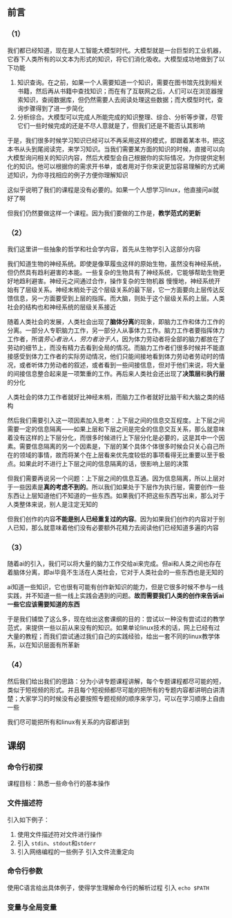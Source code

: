 
## 前言
### （1）
我们都已经知道，现在是人工智能大模型时代。大模型就是一台巨型的工业机器，它吞下人类所有的以文本为形式的知识，将它们消化吸收。大模型成功地做到了以下功能
1. 知识查询。在之前，如果一个人需要知道一个知识，需要在图书馆先找到相关书籍，然后再从书籍中查找知识；而在有了互联网之后，人们可以在浏览器搜索知识，查阅数据库，但仍然需要人去阅读处理这些数据；而大模型时代，查询步骤得到了进一步简化
2. 分析综合。大模型可以完成人所能完成的知识整理、综合、分析等步骤，尽管它们一些时候完成的还是不尽人意就是了，但我们还是不能否认其影响

于是，我们很多时候学习知识已经可以不再采用这样的模式，即跟着某本书，把这本书从头到尾阅读完，来学习知识。当我们需要某方面的知识的时候，直接可以向大模型询问相关的知识内容，然后大模型会自己根据你的实际情况，为你提供定制化的知识。他可以根据你的需求开书单，或者用对于你来说更加容易理解的方式阐述知识，为你寻找相应的例子方便你理解知识

这似乎说明了我们的课程是没有必要的。如果一个人想学习linux，他直接问ai就好了啊

但我们仍然要做这样一个课程。因为我们要做的工作是，**教学范式的更新**

### （2）
我们这里讲一些抽象的哲学和社会学内容，首先从生物学引入这部分内容

我们知道生物的神经系统。即使是像草履虫这样的原始生物，虽然没有神经系统，但仍然具有趋利避害的本能。一些复杂的生物具有了神经系统，它能够帮助生物更好地趋利避害。神经元之间通过合作，操作复杂的生物机器
慢慢地，神经系统开始有了层级关系。神经末梢处于这个层级关系的最下层，它一方面要向上层传达反馈信息，另一方面要受到上层的指挥。而大脑，则处于这个层级关系的上层。人类社会的结构也和神经系统的层级关系接近

随着人类社会的发展，人类社会出现了**脑体分离**的现象，即脑力工作和体力工作的分离。一部分人专职脑力工作，另一部分人从事体力工作。脑力工作者要指挥体力工作者，所谓*劳心者治人，劳力者治于人*，因为体力劳动者将全部的脑力都放在了劳动的细节上，而没有精力去看到全局的情况。而脑力工作者们很多时候并不能直接感受到体力工作者的实际劳动情况，他们只能间接地看到体力劳动者劳动时的情况，或者听体力劳动者的叙述，或者看到一些间接信息，但对于他们来说，将大量的间接信息整合起来是一项繁重的工作。再后来人类社会还出现了**决策层**和**执行层**的分化

人类社会的体力工作者就好比神经末梢，而脑力工作者就好比脑干和大脑之类的结构

然后我们需要引入这一项因素加入思考：上下层之间的信息交互程度。上下层之间需要一定的信息隔离——如果上层和下层之间是完全的信息交互关系，那么就意味着没有这样的上下层分化，而很多时候进行上下层分化是必要的，这是其中一个因素。需要信息隔离的另一个因素是，下层的某个具体个体很多时候会只关心自己所在的领域的事情，故而将某个在上层看来优先度较低的事项看得无比重要以至于极点。如果此时不进行上下层之间的信息隔离的话，很影响上层的决策

但我们需要再说另一个问题：上下层之间的信息互通。因为信息隔离，所以上层对于一些因素是**真的考虑不到的**。所以我们如果处于下层作为执行层，需要创作一些东西让上层知道他们不知道的一些东西。如果我们不把这些东西写出来，那么对于人类整体来说，别人是注定无知的

但我们创作的内容**不能是别人已经重复过的内容**。因为如果我们创作的内容对于别人已知，那么就意味着他们没有必要额外花精力去阅读他们已经知道多遍的内容

### （3）

随着ai的引入，我们可以将大量的脑力工作交给ai来完成。但ai和人类之间也存在着脑体分离，即ai毕竟不生活在人类社会，它对于人类社会的一些东西也是无知的

ai知道一些知识，它也很有可能有创作新知识的能力，但是它很多时候不参与一线实践，并不知道一些一线上实践会遇到的问题。**故而需要我们人类的创作来告诉ai一些它应该需要知道的东西**

于是我们铺垫了这么多，现在给出这套课纲的目的：尝试以一种没有尝试过的教学范式，来提供一些以前从来没有的知识。如果单论linux技术的话，网上已经有过大量的教程；而我们尝试通过我们自己的实践经验，给出一套不同的linux教学体系，以在知识层面有所革新

### （4）
然后我们给出我们的思路：分为小讲专题课程讲解，每个专题课程都尽可能的短，类似于短视频的形式。并且每个短视频都尽可能的把所有的专题内容都讲明白讲清楚；大家学习的时候没有必要按照专题视频的顺序来学习，可以在学习顺序上自由一些

我们尽可能把所有和linux有关系的内容都讲到

## 课纲
### 命令行初探
课程目标：熟悉一些命令行的基本操作

### 文件描述符
引入如下例子：
1. 使用文件描述符对文件进行操作
2. 引入 `stdin`、`stdout`和`stderr`
3. 引入网络编程的一些例子
引入文件流重定向

### 命令行参数
使用C语言给出具体例子，使得学生理解命令行的解析过程
引入 `echo $PATH`

### 变量与全局变量



